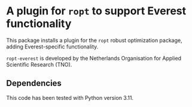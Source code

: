 # A plugin for `ropt` to support Everest functionality
This package installs a plugin for the `ropt` robust optimization package,
adding Everest-specific functionality.

`ropt-everest` is developed by the Netherlands Organisation for Applied
Scientific Research (TNO).

## Dependencies
This code has been tested with Python version 3.11.
